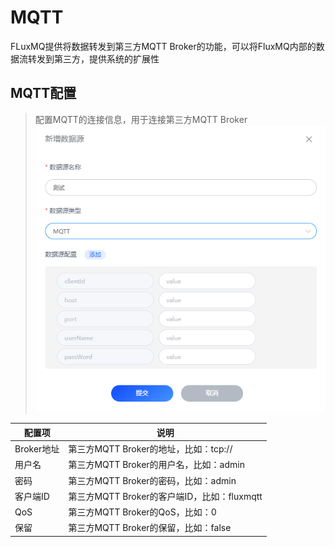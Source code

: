 # MQTT
FLuxMQ提供将数据转发到第三方MQTT Broker的功能，可以将FluxMQ内部的数据流转发到第三方，提供系统的扩展性

## MQTT配置
> 配置MQTT的连接信息，用于连接第三方MQTT Broker
![img.png](../../../assets/images/gzyq/source/img.png)

| 配置项               | 说明                                                          |
|-------------------|-------------------------------------------------------------|
| Broker地址             | 第三方MQTT Broker的地址，比如：tcp://
| 用户名             | 第三方MQTT Broker的用户名，比如：admin
| 密码             | 第三方MQTT Broker的密码，比如：admin
| 客户端ID             | 第三方MQTT Broker的客户端ID，比如：fluxmqtt
| QoS             | 第三方MQTT Broker的QoS，比如：0
| 保留             | 第三方MQTT Broker的保留，比如：false


